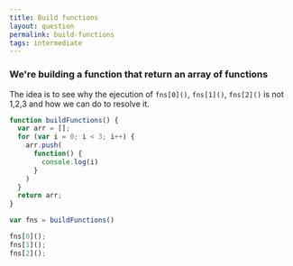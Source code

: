 ```yaml
---
title: Build functions
layout: question
permalink: build-functions
tags: intermediate
---
```


### We're building a function that return an array of functions

The idea is to see why the ejecution of `fns[0]()`, `fns[1]()`, `fns[2]()` is not 1,2,3 and how we can do to resolve it.

```javascript
function buildFunctions() {
  var arr = [];
  for (var i = 0; i < 3; i++) {
    arr.push(
      function() {
        console.log(i)
      }
    )
  }
  return arr;
}

var fns = buildFunctions()

fns[0]();
fns[1]();
fns[2]();
```

